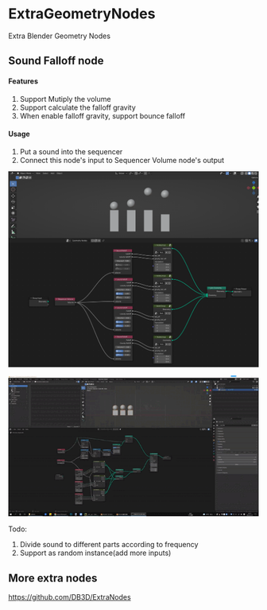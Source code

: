 # ExtraGeometryNodes
Extra Blender Geometry Nodes

## Sound Falloff node
#### Features
1. Support Mutiply the volume
2. Support calculate the falloff gravity
3. When enable falloff gravity, support bounce falloff

#### Usage
1. Put a sound into the sequencer
2. Connect this node's input to Sequencer Volume node's output

![image](readme/sound_falloff.png)

![image](readme/sound_falloff.gif)

Todo:
1. Divide sound to different parts according to frequency
2. Support as random instance(add more inputs)

## More extra nodes
https://github.com/DB3D/ExtraNodes
